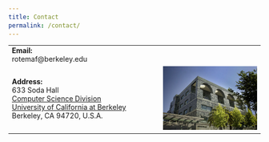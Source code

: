 ```yaml
---
title: Contact
permalink: /contact/
---
```


<table>
  <tr>
    <td><b>Email:</b> <br/>rotemaf@berkeley.edu</td>
    <td></td>
  </tr>
  <tr>
    <td><b>Address:</b> <br/>
   633 Soda Hall<br/> 
<a href="https://cs.berkeley.edu/"> Computer Science Division </a><br/> 
<a href="https://www.berkeley.edu/">University of California at Berkeley </a> <br/> 
Berkeley, CA 94720, U.S.A.<br/> </td>
    <td width="40%" hight="40%"><img src="/assets/pictures/SodaHallS.JPG"></td>
  </tr>
</table>

